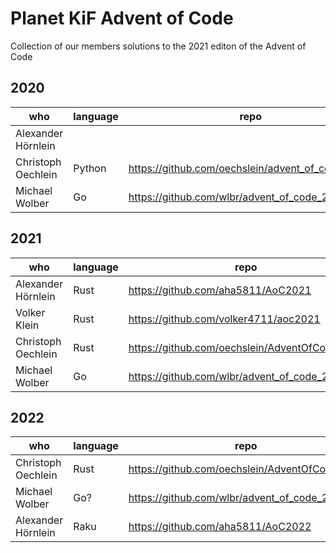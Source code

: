 # Planet KiF Advent of Code
Collection of our members solutions to the 2021 editon of the Advent of Code

## 2020

| who | language | repo |
|-----|----------|------|
| Alexander Hörnlein | |
| Christoph Oechlein | Python | https://github.com/oechslein/advent_of_code_2020 |
| Michael Wolber | Go  | https://github.com/wlbr/advent_of_code_2020 |


## 2021

| who | language | repo |
|-----|----------|------|
| Alexander Hörnlein | Rust | https://github.com/aha5811/AoC2021 |
| Volker Klein | Rust | https://github.com/volker4711/aoc2021 |
| Christoph Oechlein | Rust | https://github.com/oechslein/AdventOfCode2021 |
| Michael Wolber | Go  | https://github.com/wlbr/advent_of_code_2021 |

## 2022

| who | language | repo |
|-----|----------|------|
| Christoph Oechlein | Rust | https://github.com/oechslein/AdventOfCode2022 |
| Michael Wolber | Go?  | https://github.com/wlbr/advent_of_code_2022 |
| Alexander Hörnlein | Raku  | https://github.com/aha5811/AoC2022 |
